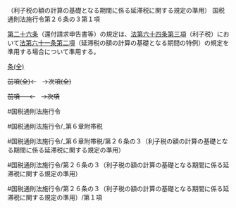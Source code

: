 （利子税の額の計算の基礎となる期間に係る延滞税に関する規定の準用）
国税通則法施行令第２６条の３第１項

[第二十六条](国税通則法施行＿令＿第２６条第１項)（還付請求申告書等）の規定は、[法第六十四条第三項](国税通則法＿＿＿＿＿第６４条第３項)（利子税）において[法第六十一条第二項](国税通則法＿＿＿＿＿第６１条第２項)（延滞税の額の計算の基礎となる期間の特例）の規定を準用する場合について準用する。

[条(全)](国税通則法施行＿令＿第２６条の３_.md)

~~前項(全)←~~　~~→次項(全)~~

~~前項 　 ←~~　~~→次項~~



#国税通則法施行令

#国税通則法施行令/_第６章附帯税

#国税通則法施行令/_第６章附帯税/第２６条の３（利子税の額の計算の基礎となる期間に係る延滞税に関する規定の準用）

#国税通則法施行令/第２６条の３（利子税の額の計算の基礎となる期間に係る延滞税に関する規定の準用）

#国税通則法施行令/第２６条の３（利子税の額の計算の基礎となる期間に係る延滞税に関する規定の準用）/第１項

